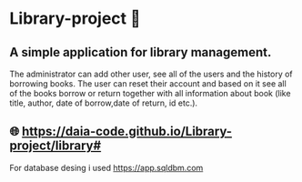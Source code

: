 # Library-project 📙

## A simple application for library management. 
The administrator can add other user, see all of the users and the history of borrowing books. The user can reset their account and based on it see all of the books borrow or return together with all information about book (like title, author, date of borrow,date of return, id etc.).

## 🌐 https://daia-code.github.io/Library-project/library#

For database desing i used https://app.sqldbm.com
